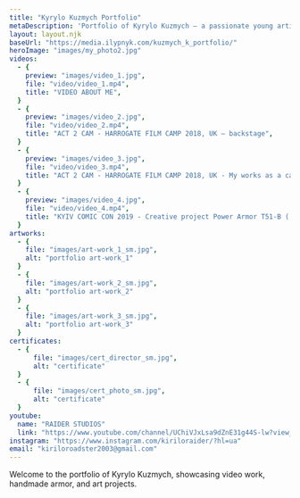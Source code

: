 ```yaml
---
title: "Kyrylo Kuzmych Portfolio"
metaDescription: 'Portfolio of Kyrylo Kuzmych – a passionate young artist and videographer. Explore my videos, artworks, and creative projects as part of my university admission application.'
layout: layout.njk
baseUrl: "https://media.ilypnyk.com/kuzmych_k_portfolio/"
heroImage: "images/my_photo2.jpg"
videos:
  - {
    preview: "images/video_1.jpg",
    file: "video/video_1.mp4",
    title: "VIDEO ABOUT ME",
  }
  - {
    preview: "images/video_2.jpg",
    file: "video/video_2.mp4",
    title: "ACT 2 CAM - HARROGATE FILM CAMP 2018, UK – backstage",
  }
  - {
    preview: "images/video_3.jpg",
    file: "video/video_3.mp4",
    title: "ACT 2 CAM - HARROGATE FILM CAMP 2018, UK - My works as a cameraman",
  }
  - {
    preview: "images/video_4.jpg",
    file: "video/video_4.mp4",
    title: "KYIV COMIC CON 2019 - Creative project Power Armor T51-B ( Fallout 3), handmade",
  }
artworks:
  - {
    file: "images/art-work_1_sm.jpg",
    alt: "portfolio art-work_1"
  }
  - {
    file: "images/art-work_2_sm.jpg",
    alt: "portfolio art-work_2"
  }
  - {
    file: "images/art-work_3_sm.jpg",
    alt: "portfolio art-work_3"
  }
certificates:
  - {
      file: "images/cert_director_sm.jpg",
      alt: "certificate"
  }
  - {
      file: "images/cert_photo_sm.jpg",
      alt: "certificate"
  }
youtube:
  name: "RAIDER STUDIOS"
  link: "https://www.youtube.com/channel/UChiVJxLsa9dZnE31g44S-lw?view_as=subscriber"
instagram: "https://www.instagram.com/kiriloraider/?hl=ua"
email: "kiriloroadster2003@gmail.com"
---
```


Welcome to the portfolio of Kyrylo Kuzmych, showcasing video work, handmade armor, and art projects.
